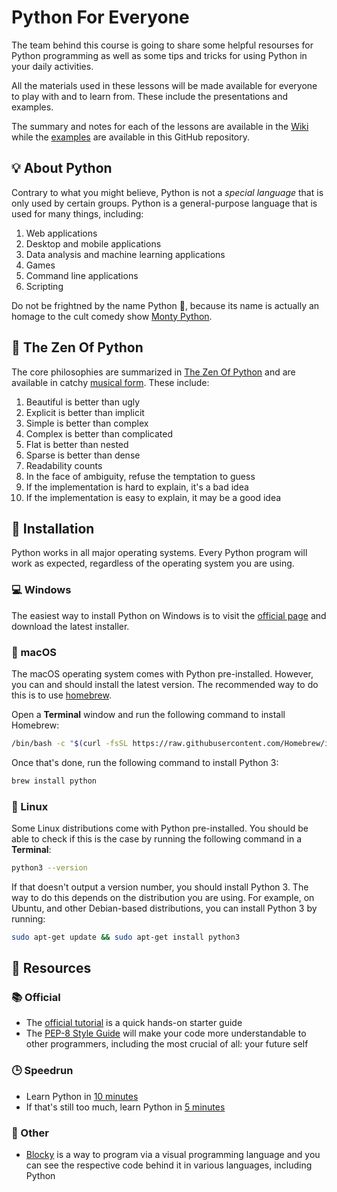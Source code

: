 # Python For Everyone

The team behind this course is going to share some helpful resourses for Python
programming as well as some tips and tricks for using Python in your daily
activities.

All the materials used in these lessons will be made available for everyone to
play with and to learn from. These include the presentations and examples.

The summary and notes for each of the lessons are available in the [Wiki][wiki]
while the [examples][examples] are available in this GitHub repository.

## 💡 About Python

Contrary to what you might believe, Python is not a _special language_ that is
only used by certain groups. Python is a general-purpose language that is used
for many things, including:

1. Web applications
1. Desktop and mobile applications
1. Data analysis and machine learning applications
1. Games
1. Command line applications
1. Scripting

Do not be frightned by the name Python 🐍, because its name is actually an
homage to the cult comedy show [Monty Python][why-python].

## 🙏 The Zen Of Python

The core philosophies are summarized in [The Zen Of Python][zen] and are
available in catchy [musical form][music]. These include:

1. Beautiful is better than ugly
1. Explicit is better than implicit
1. Simple is better than complex
1. Complex is better than complicated
1. Flat is better than nested
1. Sparse is better than dense
1. Readability counts
1. In the face of ambiguity, refuse the temptation to guess
1. If the implementation is hard to explain, it's a bad idea
1. If the implementation is easy to explain, it may be a good idea

## 🚀 Installation

Python works in all major operating systems. Every Python program will work as
expected, regardless of the operating system you are using.

### 💻 Windows

The easiest way to install Python on Windows is to visit the
[official page][official-page] and download the latest installer.

### 🍏 macOS

The macOS operating system comes with Python pre-installed. However, you can and
should install the latest version. The recommended way to do this is to use
[homebrew][homebrew].

Open a **Terminal** window and run the following command to install Homebrew:

```sh
/bin/bash -c "$(curl -fsSL https://raw.githubusercontent.com/Homebrew/install/HEAD/install.sh)"
```

Once that's done, run the following command to install Python 3:

```sh
brew install python
```

### 🐧 Linux

Some Linux distributions come with Python pre-installed. You should be able to
check if this is the case by running the following command in a **Terminal**:

```sh
python3 --version
```

If that doesn't output a version number, you should install Python 3. The way
to do this depends on the distribution you are using. For example, on Ubuntu,
and other Debian-based distributions, you can install Python 3 by running:

```sh
sudo apt-get update && sudo apt-get install python3
```

## 📜 Resources

### 📚 Official

- The [official tutorial][official-tutorial] is a quick hands-on starter guide
- The [PEP-8 Style Guide][style-guide] will make your code more understandable
  to other programmers, including the most crucial of all: your future self

### 🕒 Speedrun

- Learn Python in [10 minutes][10-minutes]
- If that's still too much, learn Python in [5 minutes][5-minutes]

### 👀 Other

- [Blocky][blocky] is a way to program via a visual programming language and you
  can see the respective code behind it in various languages, including Python

<!-- References -->

[10-minutes]: https://www.stavros.io/tutorials/python/
[5-minutes]: https://www.youtube.com/watch?v=I2wURDqiXdM
[blocky]: https://developers.google.com/blockly
[examples]: ./examples
[homebrew]: https://brew.sh/
[music]: https://www.youtube.com/watch?v=i6G6dmVJy74
[official-page]: https://www.python.org/
[official-tutorial]: https://docs.python.org/3/tutorial/
[style-guide]: https://www.python.org/dev/peps/pep-0008/
[why-python]: https://docs.python.org/3/faq/general.html#why-is-it-called-python
[wiki]: https://github.com/oxfordni/python-for-everyone/wiki
[zen]: https://en.wikipedia.org/wiki/Zen_of_Python
